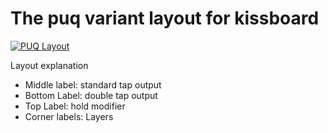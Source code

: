 # The puq variant layout for kissboard


[![PUQ Layout](https://github.com/dassuan/qmk_firmware/keyboards/kissboard/keymaps/puq/puq.png "PUQ Layout overview")](http://www.keyboard-layout-editor.com/#/gists/a7e90b22a3bd994868389277b32144ea)

Layout explanation
* Middle label: standard tap output
* Bottom Label: double tap output
* Top Label: hold modifier
* Corner labels: Layers
